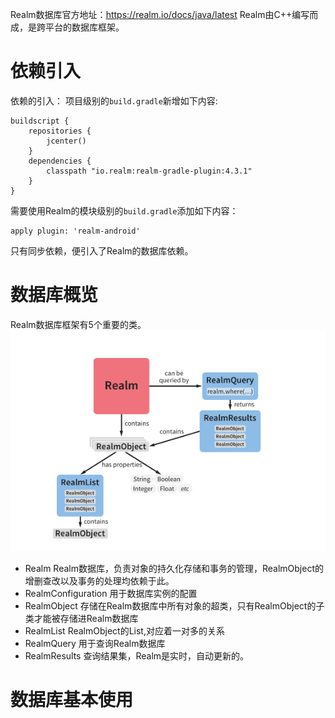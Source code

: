 Realm数据库官方地址：https://realm.io/docs/java/latest
Realm由C++编写而成，是跨平台的数据库框架。

# 依赖引入

依赖的引入：
项目级别的`build.gradle`新增如下内容:
```
buildscript {
    repositories {
        jcenter()
    }
    dependencies {
        classpath "io.realm:realm-gradle-plugin:4.3.1"
    }
}
```
需要使用Realm的模块级别的`build.gradle`添加如下内容：
```
apply plugin: 'realm-android'
```

只有同步依赖，便引入了Realm的数据库依赖。

# 数据库概览

Realm数据库框架有5个重要的类。
![20180116093342.png](../../../../../../Pictures/201801/20180116093342.png)  
* Realm
    Realm数据库，负责对象的持久化存储和事务的管理，RealmObject的增删查改以及事务的处理均依赖于此。
* RealmConfiguration
    用于数据库实例的配置
* RealmObject
    存储在Realm数据库中所有对象的超类，只有RealmObject的子类才能被存储进Realm数据库
* RealmList
    RealmObject的List,对应着一对多的关系
* RealmQuery
    用于查询Realm数据库
* RealmResults
    查询结果集，Realm是实时，自动更新的。

# 数据库基本使用
